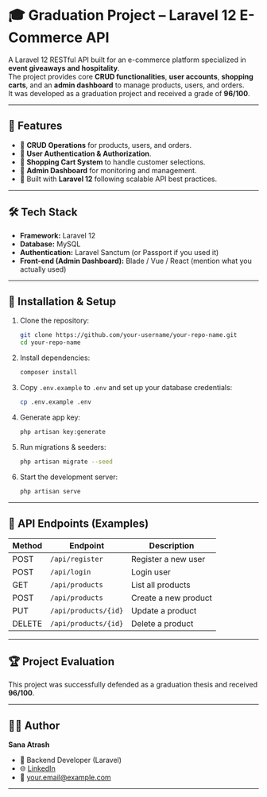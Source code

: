 # 🎓 Graduation Project – Laravel 12 E-Commerce API  

A Laravel 12 RESTful API built for an e-commerce platform specialized in **event giveaways and hospitality**.  
The project provides core **CRUD functionalities**, **user accounts**, **shopping carts**, and an **admin dashboard** to manage products, users, and orders.  
It was developed as a graduation project and received a grade of **96/100**.  

---

## 🚀 Features  
- 🔹 **CRUD Operations** for products, users, and orders.  
- 🔹 **User Authentication & Authorization**.  
- 🔹 **Shopping Cart System** to handle customer selections.  
- 🔹 **Admin Dashboard** for monitoring and management.  
- 🔹 Built with **Laravel 12** following scalable API best practices.  

---

## 🛠️ Tech Stack  
- **Framework:** Laravel 12  
- **Database:** MySQL  
- **Authentication:** Laravel Sanctum (or Passport if you used it)  
- **Front-end (Admin Dashboard):** Blade / Vue / React (mention what you actually used)  

---

## 📂 Installation & Setup  

1. Clone the repository:  
   ```bash
   git clone https://github.com/your-username/your-repo-name.git
   cd your-repo-name
   ```

2. Install dependencies:  
   ```bash
   composer install
   ```

3. Copy `.env.example` to `.env` and set up your database credentials:  
   ```bash
   cp .env.example .env
   ```

4. Generate app key:  
   ```bash
   php artisan key:generate
   ```

5. Run migrations & seeders:  
   ```bash
   php artisan migrate --seed
   ```

6. Start the development server:  
   ```bash
   php artisan serve
   ```

---

## 📌 API Endpoints (Examples)  

| Method | Endpoint             | Description            |
|--------|----------------------|------------------------|
| POST   | `/api/register`      | Register a new user    |
| POST   | `/api/login`         | Login user             |
| GET    | `/api/products`      | List all products      |
| POST   | `/api/products`      | Create a new product   |
| PUT    | `/api/products/{id}` | Update a product       |
| DELETE | `/api/products/{id}` | Delete a product       |


---

## 🏆 Project Evaluation  
This project was successfully defended as a graduation thesis and received **96/100**.  

---

## 👩‍💻 Author  
**Sana Atrash**  
- 💼 Backend Developer (Laravel)  
- 🌐 [LinkedIn](https://linkedin.com/in/your-profile)  
- 📧 your.email@example.com  

---
